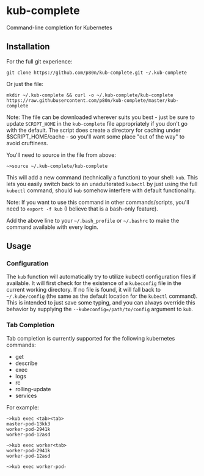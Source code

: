 # kub-complete
Command-line completion for Kubernetes

## Installation
For the full git experience:
```shell 
git clone https://github.com/p80n/kub-complete.git ~/.kub-complete
```
Or just the file:
```shell
mkdir ~/.kub-complete && curl -o ~/.kub-complete/kub-complete https://raw.githubusercontent.com/p80n/kub-complete/master/kub-complete 
```
Note: The file can be downloaded wherever suits you best - just be sure to update `SCRIPT_HOME` in the `kub-complete` file appropriately if you don't go with the default. The script does create a directory for caching under $SCRIPT_HOME/cache - so you'll want some place "out of the way" to avoid cruftiness.

You'll need to source in the file from above:
```shell
~>source ~/.kub-complete/kub-complete
```
This will add a new command (technically a function) to your shell: `kub`. This lets you easily switch back to an unadulterated `kubectl` by just using the full `kubectl` command, should `kub` somehow interfere with default functionality. 

Note: If you want to use this command in other commands/scripts, you'll need to `export -f kub` (I believe that is a bash-only feature).

Add the above line to your `~/.bash_profile` or `~/.bashrc` to make the command available with every login.


## Usage
### Configuration
The `kub` function will automatically try to utilize kubectl configuration files if available. It will first check for the existence of a `kubeconfig` file in the current working directory. If no file is found, it will fall back to `~/.kube/config` (the same as the default location for the `kubectl` command). This is intended to just save some typing, and you can always override this behavior by supplying the `--kubeconfig=/path/to/config` argument to `kub`.

### Tab Completion
Tab completion is currently supported for the following kubernetes commands:
* get
* describe
* exec
* logs
* rc
* rolling-update
* services

For example:
```shell
~>kub exec <tab><tab>
master-pod-13kk3
worker-pod-2941k
worker-pod-12asd

~>kub exec worker<tab>
worker-pod-2941k
worker-pod-12asd

~>kub exec worker-pod-
```

